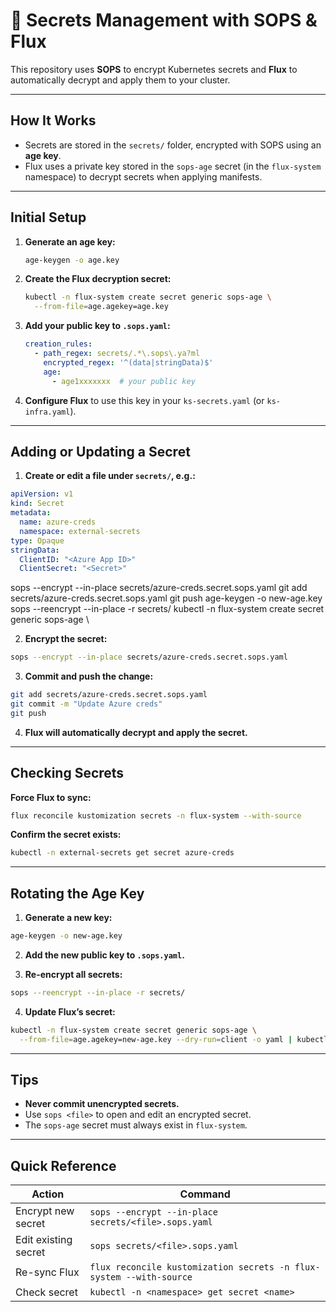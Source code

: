 
# 🔐 Secrets Management with SOPS & Flux

This repository uses **SOPS** to encrypt Kubernetes secrets and **Flux** to automatically decrypt and apply them to your cluster.

---

## How It Works

- Secrets are stored in the `secrets/` folder, encrypted with SOPS using an **age key**.
- Flux uses a private key stored in the `sops-age` secret (in the `flux-system` namespace) to decrypt secrets when applying manifests.

---

## Initial Setup

1. **Generate an age key:**
   ```bash
   age-keygen -o age.key
   ```

2. **Create the Flux decryption secret:**
   ```bash
   kubectl -n flux-system create secret generic sops-age \
     --from-file=age.agekey=age.key
   ```

3. **Add your public key to `.sops.yaml`:**
   ```yaml
   creation_rules:
     - path_regex: secrets/.*\.sops\.ya?ml
       encrypted_regex: '^(data|stringData)$'
       age:
         - age1xxxxxxx  # your public key
   ```

4. **Configure Flux** to use this key in your `ks-secrets.yaml` (or `ks-infra.yaml`).

---

## Adding or Updating a Secret

1. **Create or edit a file under `secrets/`, e.g.:**


```yaml
apiVersion: v1
kind: Secret
metadata:
  name: azure-creds
  namespace: external-secrets
type: Opaque
stringData:
  ClientID: "<Azure App ID>"
  ClientSecret: "<Secret>"
```


sops --encrypt --in-place secrets/azure-creds.secret.sops.yaml
git add secrets/azure-creds.secret.sops.yaml
git push
age-keygen -o new-age.key
sops --reencrypt --in-place -r secrets/
kubectl -n flux-system create secret generic sops-age \

2. **Encrypt the secret:**
  ```bash
  sops --encrypt --in-place secrets/azure-creds.secret.sops.yaml
  ```

3. **Commit and push the change:**
  ```bash
  git add secrets/azure-creds.secret.sops.yaml
  git commit -m "Update Azure creds"
  git push
  ```

4. **Flux will automatically decrypt and apply the secret.**

---

## Checking Secrets

**Force Flux to sync:**
```bash
flux reconcile kustomization secrets -n flux-system --with-source
```

**Confirm the secret exists:**
```bash
kubectl -n external-secrets get secret azure-creds
```

---

## Rotating the Age Key

1. **Generate a new key:**
  ```bash
  age-keygen -o new-age.key
  ```

2. **Add the new public key to `.sops.yaml`.**

3. **Re-encrypt all secrets:**
  ```bash
  sops --reencrypt --in-place -r secrets/
  ```

4. **Update Flux’s secret:**
  ```bash
  kubectl -n flux-system create secret generic sops-age \
    --from-file=age.agekey=new-age.key --dry-run=client -o yaml | kubectl apply -f -
  ```

---

## Tips

- **Never commit unencrypted secrets.**
- Use `sops <file>` to open and edit an encrypted secret.
- The `sops-age` secret must always exist in `flux-system`.

---

## Quick Reference

| Action                | Command                                                        |
|-----------------------|----------------------------------------------------------------|
| Encrypt new secret    | `sops --encrypt --in-place secrets/<file>.sops.yaml`            |
| Edit existing secret  | `sops secrets/<file>.sops.yaml`                                |
| Re-sync Flux          | `flux reconcile kustomization secrets -n flux-system --with-source` |
| Check secret          | `kubectl -n <namespace> get secret <name>`                     |